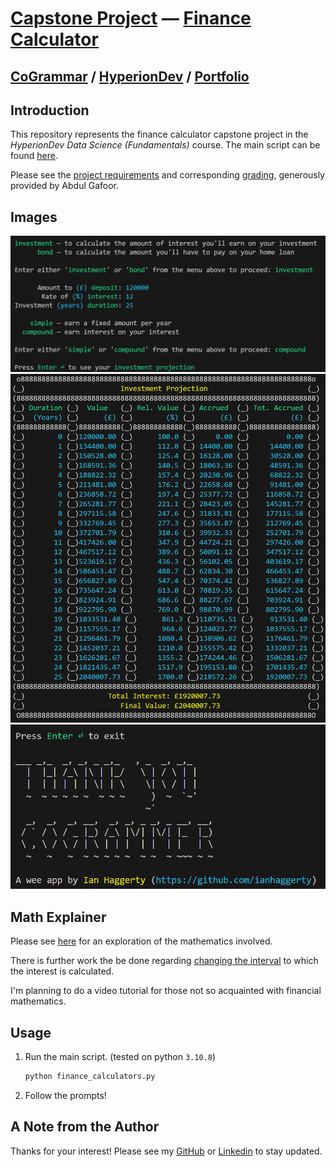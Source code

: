 # [Capstone Project](https://github.com/ianhaggerty/finance-calculator-capstone) — [Finance Calculator](https://www.moneysupermarket.com/loans/calculator/)

## [CoGrammar](https://skills.cogrammar.com/) / [HyperionDev](https://www.hyperiondev.com/) / [Portfolio](https://www.hyperiondev.com/portfolio/IH23120012475/)

## Introduction

This repository represents the finance calculator capstone project in the _HyperionDev Data Science (Fundamentals)_ course. The main script can be found [here](https://github.com/ianhaggerty/finance-calculator-capstone/blob/master/finance_calculators.py).

Please see the [project requirements](https://github.com/ianhaggerty/finance-calculator-capstone/blob/master/10-012%20Capstone%20Project%20-%20Variables%20and%20Control%20Structures.pdf) and corresponding [grading](https://hyperiondev.cogrammar.com/review/e5c7d8dde86cc257bf86f39d7edc603f1ea4a96aa7907385d619dae510b42e69/), generously provided by Abdul Gafoor.

## Images

![introduction](images/intro.png)
![projection](images/projection.png)
![exit](images/exit.png)

## Math Explainer

Please see [here](https://bit.ly/4aTOhvN) for an exploration of the mathematics involved.

There is further work the be done regarding [changing the interval](https://www.investopedia.com/articles/07/continuously_compound.asp) to which the interest is calculated.

I'm planning to do a video tutorial for those not so acquainted with financial mathematics.

## Usage

1.  Run the main script. (tested on python `3.10.8`)

    ```bash
    python finance_calculators.py
    ```

2.  Follow the prompts!

## A Note from the Author

Thanks for your interest! Please see my [GitHub](https://github.com/ianhaggerty) or [Linkedin](https://www.linkedin.com/in/ihaggerty/) to stay updated.
